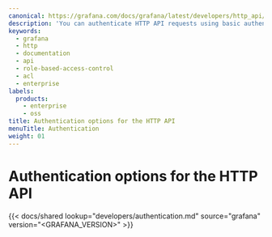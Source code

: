 ```yaml
---
canonical: https://grafana.com/docs/grafana/latest/developers/http_api/authentication/
description: 'You can authenticate HTTP API requests using basic authentication or a service account token.'
keywords:
  - grafana
  - http
  - documentation
  - api
  - role-based-access-control
  - acl
  - enterprise
labels:
  products:
    - enterprise
    - oss
title: Authentication options for the HTTP API
menuTitle: Authentication
weight: 01
---
```


# Authentication options for the HTTP API

{{< docs/shared lookup="developers/authentication.md" source="grafana" version="<GRAFANA_VERSION>" >}}
